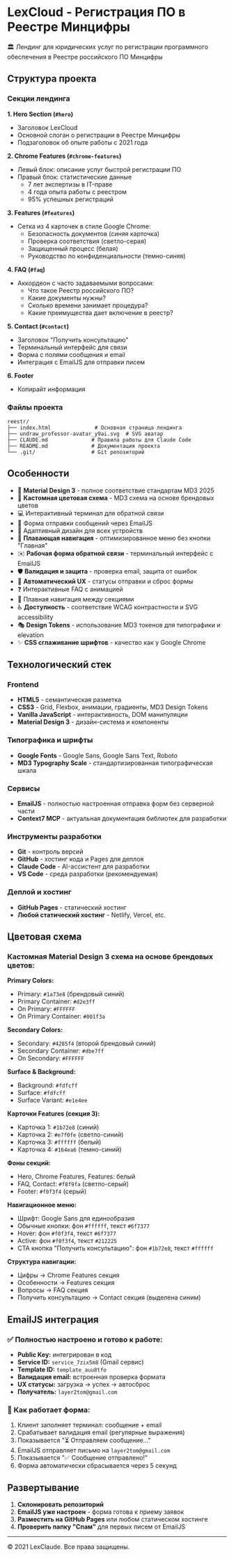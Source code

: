 # LexCloud - Регистрация ПО в Реестре Минцифры

🏛️ Лендинг для юридических услуг по регистрации программного обеспечения в Реестре российского ПО Минцифры

## Структура проекта

### Секции лендинга

**1. Hero Section (`#hero`)**
- Заголовок LexCloud
- Основной слоган о регистрации в Реестре Минцифры
- Подзаголовок об опыте работы с 2021 года

**2. Chrome Features (`#chrome-features`)**
- Левый блок: описание услуг быстрой регистрации ПО
- Правый блок: статистические данные
  - 7 лет экспертизы в IT-праве
  - 4 года опыта работы с реестром
  - 95% успешных регистраций

**3. Features (`#features`)**
- Сетка из 4 карточек в стиле Google Chrome:
  - Безопасность документов (синяя карточка)
  - Проверка соответствия (светло-серая)
  - Защищенный процесс (белая)
  - Руководство по конфиденциальности (темно-синяя)

**4. FAQ (`#faq`)**
- Аккордеон с часто задаваемыми вопросами:
  - Что такое Реестр российского ПО?
  - Какие документы нужны?
  - Сколько времени занимает процедура?
  - Какие преимущества дает включение в реестр?

**5. Contact (`#contact`)**
- Заголовок "Получить консультацию"
- Терминальный интерфейс для связи
- Форма с полями сообщения и email
- Интеграция с EmailJS для отправки писем

**6. Footer**
- Копирайт информация

### Файлы проекта

```
reestr/
├── index.html              # Основная страница лендинга
├── undraw_professor-avatar_y9ai.svg  # SVG аватар
├── CLAUDE.md              # Правила работы для Claude Code
├── README.md              # Документация проекта
└── .git/                  # Git репозиторий
```

## Особенности

- 🎨 **Material Design 3** - полное соответствие стандартам MD3 2025
- 🌈 **Кастомная цветовая схема** - MD3 схема на основе брендовых цветов
- 💻 Интерактивный терминал для обратной связи
- 📧 Форма отправки сообщений через EmailJS
- 📱 Адаптивный дизайн для всех устройств
- 🧭 **Плавающая навигация** - оптимизированное меню без кнопки "Главная"
- ✉️ **Рабочая форма обратной связи** - терминальный интерфейс с EmailJS
- 🛡️ **Валидация и защита** - проверка email, защита от ошибок
- 🔄 **Автоматический UX** - статусы отправки и сброс формы
- ❓ Интерактивные FAQ с анимацией
- 🎯 Плавная навигация между секциями
- ♿ **Доступность** - соответствие WCAG контрастности и SVG accessibility
- 🎭 **Design Tokens** - использование MD3 токенов для типографики и elevation
- ✨ **CSS сглаживание шрифтов** - качество как у Google Chrome

## Технологический стек

### Frontend
- **HTML5** - семантическая разметка
- **CSS3** - Grid, Flexbox, анимации, градиенты, MD3 Design Tokens
- **Vanilla JavaScript** - интерактивность, DOM манипуляции
- **Material Design 3** - дизайн-система и компоненты

### Типографика и шрифты
- **Google Fonts** - Google Sans, Google Sans Text, Roboto
- **MD3 Typography Scale** - стандартизированная типографическая шкала

### Сервисы
- **EmailJS** - полностью настроенная отправка форм без серверной части
- **Context7 MCP** - актуальная документация библиотек для разработки

### Инструменты разработки
- **Git** - контроль версий
- **GitHub** - хостинг кода и Pages для деплоя
- **Claude Code** - AI-ассистент для разработки
- **VS Code** - среда разработки (рекомендуемая)

### Деплой и хостинг
- **GitHub Pages** - статический хостинг
- **Любой статический хостинг** - Netlify, Vercel, etc.

## Цветовая схема

### Кастомная Material Design 3 схема на основе брендовых цветов:

**Primary Colors:**
- Primary: `#1a73e8` (брендовый синий)
- Primary Container: `#d2e3ff`
- On Primary: `#FFFFFF`
- On Primary Container: `#001f3a`

**Secondary Colors:**
- Secondary: `#4285f4` (второй брендовый синий)
- Secondary Container: `#dbe7ff`
- On Secondary: `#FFFFFF`

**Surface & Background:**
- Background: `#fdfcff`
- Surface: `#fdfcff`
- Surface Variant: `#e1e4ee`

**Карточки Features (секция 3):**
- Карточка 1: `#1b72e8` (синий)
- Карточка 2: `#e7f0fe` (светло-синий)
- Карточка 3: `#ffffff` (белый)
- Карточка 4: `#164ea6` (темно-синий)

**Фоны секций:**
- Hero, Chrome Features, Features: белый
- FAQ, Contact: `#f8f9fa` (светло-серый)
- Footer: `#f0f3f4` (серый)

**Навигационное меню:**
- Шрифт: Google Sans для единообразия
- Обычные кнопки: фон `#ffffff`, текст `#6f7377`
- Hover: фон `#f0f3f4`, текст `#6f7377`
- Active: фон `#f0f3f4`, текст `#212225`
- CTA кнопка "Получить консультацию": фон `#1b72e8`, текст `#ffffff`

**Структура навигации:**
- Цифры → Chrome Features секция
- Особенности → Features секция  
- Вопросы → FAQ секция
- Получить консультацию → Contact секция (выделена синим)

## EmailJS интеграция

### ✅ **Полностью настроено и готово к работе:**
- **Public Key:** интегрирован в код
- **Service ID:** `service_7zix5m8` (Gmail сервис)
- **Template ID:** `template_auu8tfo` 
- **Валидация email:** встроенная проверка формата
- **UX статусы:** загрузка → успех → автосброс
- **Получатель:** `layer2tom@gmail.com`

### 📧 **Как работает форма:**
1. Клиент заполняет терминал: сообщение + email
2. Срабатывает валидация email (регулярные выражения)
3. Показывается "⏳ Отправляем сообщение..."
4. EmailJS отправляет письмо на `layer2tom@gmail.com`
5. Показывается "✅ Сообщение отправлено!"
6. Форма автоматически сбрасывается через 5 секунд

## Развертывание

1. **Склонировать репозиторий**
2. **EmailJS уже настроен** - форма готова к приему заявок
3. **Разместить на GitHub Pages** или любом статическом хостинге
4. **Проверить папку "Спам"** для первых писем от EmailJS

---

© 2021 LexClaude. Все права защищены.
